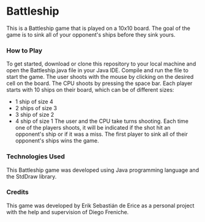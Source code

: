 # Battleship
This is a Battleship game that is played on a 10x10 board. The goal of the game is to sink all of your opponent's ships before they sink yours.

### How to Play
To get started, download or clone this repository to your local machine and open the Battleship.java file in your Java IDE. Compile and run the file to start the game.
The user shoots with the mouse by clicking on the desired cell on the board. The CPU shoots by pressing the space bar.
Each player starts with 10 ships on their board, which can be of different sizes:
- 1 ship of size 4
- 2 ships of size 3
- 3 ship of size 2
- 4 ship of size 1
The user and the CPU take turns shooting. Each time one of the players shoots, it will be indicated if the shot hit an opponent's ship or if it was a miss.
The first player to sink all of their opponent's ships wins the game.

### Technologies Used
This Battleship game was developed using Java programming language and the StdDraw library.

### Credits
This game was developed by Erik Sebastián de Erice as a personal project with the help and supervision of Diego Freniche.
